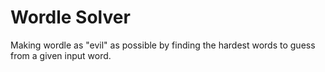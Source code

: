 # Wordle Solver

Making wordle as "evil" as possible by finding the hardest words to guess from a given input word.